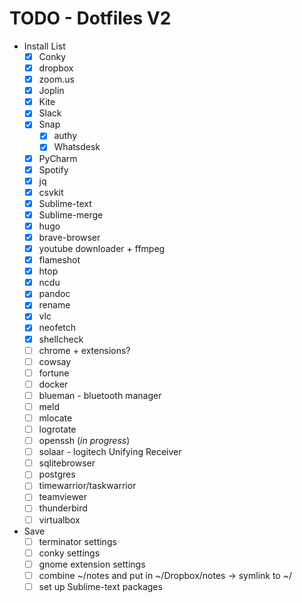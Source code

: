 # TODO - Dotfiles V2

- Install List
    - [x] Conky
    - [x] dropbox
    - [x] zoom.us
    - [x] Joplin
    - [x] Kite
    - [x] Slack
    - [x] Snap
        - [x] authy
        - [x] Whatsdesk
    - [x] PyCharm
    - [x] Spotify
    - [x] jq
    - [x] csvkit
    - [x] Sublime-text
    - [x] Sublime-merge
    - [x] hugo
    - [x] brave-browser
    - [x] youtube downloader + ffmpeg
    - [x] flameshot
    - [x] htop
    - [x] ncdu
    - [x] pandoc
    - [x] rename
    - [x] vlc
    - [x] neofetch
    - [x] shellcheck
    - [ ] chrome + extensions?
    - [ ] cowsay
    - [ ] fortune
    - [ ] docker
    - [ ] blueman - bluetooth manager
    - [ ] meld
    - [ ] mlocate
    - [ ] logrotate
    - [ ] openssh (_in progress_)
    - [ ] solaar - logitech Unifying Receiver
    - [ ] sqlitebrowser
    - [ ] postgres
    - [ ] timewarrior/taskwarrior
    - [ ] teamviewer
    - [ ] thunderbird
    - [ ] virtualbox
- Save
    - [ ] terminator settings
    - [ ] conky settings
    - [ ] gnome extension settings
    - [ ] combine ~/notes and put in ~/Dropbox/notes -> symlink to ~/
    - [ ] set up Sublime-text packages
